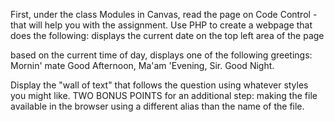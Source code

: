 First, under the class Modules in Canvas, read the page on Code Control - that will help you with the assignment.
Use PHP to create a webpage that does the following:
displays the current date on the top left area of the page

based on the current time of day, displays one of the following greetings:
Mornin' mate
Good Afternoon, Ma'am
'Evening, Sir.
Good Night. 

Display the "wall of text" that follows the question using whatever styles you might like.
TWO BONUS POINTS for an additional step: making the file available in the browser using a different alias than the name of the file.